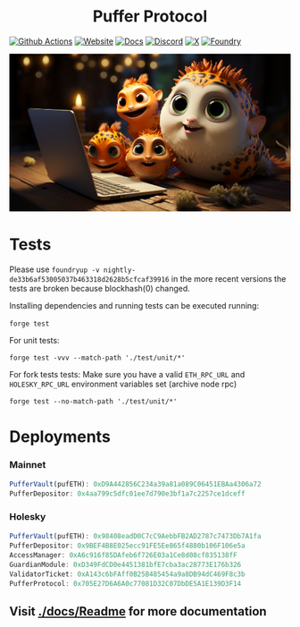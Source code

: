# <h1 align="center"> Puffer Protocol </h1> 
[![Github Actions][gha-badge]][gha] [![Website][Website-badge]][Website] [![Docs][docs-badge]][docs]
  [![Discord][discord-badge]][discord] [![X][X-badge]][X] [![Foundry][foundry-badge]][foundry]

[Website-badge]: https://img.shields.io/badge/WEBSITE-8A2BE2
[Website]: https://www.puffer.fi
[X-badge]: https://img.shields.io/twitter/follow/puffer_finance
[X]: https://twitter.com/puffer_finance
[discord]: https://discord.gg/pufferfi
[docs-badge]: https://img.shields.io/badge/DOCS-8A2BE2
[docs]: https://docs.puffer.fi/
[discord-badge]: https://dcbadge.vercel.app/api/server/pufferfi?style=flat
[gha]: https://github.com/PufferFinance/PufferPool/actions
[gha-badge]: https://github.com/PufferFinance/PufferPool/actions/workflows/ci.yml/badge.svg
[foundry]: https://getfoundry.sh
[foundry-badge]: https://img.shields.io/badge/Built%20with-Foundry-FFDB1C.svg

![PUFFERS](image.png) 

# Tests

Please use `foundryup -v nightly-de33b6af53005037b463318d2628b5cfcaf39916` in the more recent versions the tests are broken because blockhash(0) changed.

Installing dependencies and running tests can be executed running:

`forge test`

For unit tests:
```
forge test -vvv --match-path './test/unit/*'
```

For fork tests tests:
Make sure you have a valid `ETH_RPC_URL` and `HOLESKY_RPC_URL` environment variables set (archive node rpc)
```
forge test --no-match-path './test/unit/*'
```

# Deployments

### Mainnet

```javascript
PufferVault(pufETH): 0xD9A442856C234a39a81a089C06451EBAa4306a72
PufferDepositor: 0x4aa799c5dfc01ee7d790e3bf1a7c2257ce1dceff
```

### Holesky

```javascript
PufferVault(pufETH): 0x98408eadD0C7cC9AebbFB2AD2787c7473Db7A1fa
PufferDepositor: 0x9BEF4B8E025ecc91FE5Ee865f4880b106F106e5a
AccessManager: 0xA6c916f85DAfeb6f726E03a1Ce8d08cf835138fF
GuardianModule: 0xD349FdCD0e4451381bfE7cba3ac28773E176b326
ValidatorTicket: 0xA143c6bFAff0B25B485454a9a8DB94dC469F8c3b
PufferProtocol: 0x705E27D6A6A0c77081D32C07DbDE5A1E139D3F14
```

## Visit [./docs/Readme](./docs/Readme.md) for more documentation